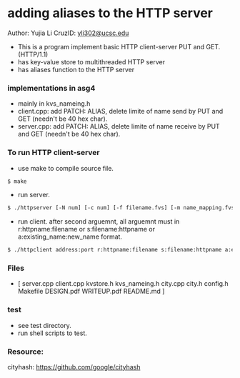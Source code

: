 # adding aliases to the HTTP server
Author: Yujia Li
CruzID: yli302@ucsc.edu
- This is a program implement basic HTTP client-server PUT and GET.(HTTP/1.1)
- has key-value store to multithreaded HTTP server
- has aliases function to the HTTP server

### implementations in asg4
- mainly in kvs_nameing.h
- client.cpp: add PATCH: ALIAS, delete limite of name send by PUT and GET (needn't be 40 hex char).
- server.cpp: add PATCH: ALIAS, delete limite of name receive by PUT and GET (needn't be 40 hex char).

### To run HTTP client-server
- use make to compile source file.
```sh
$ make
```
- run server.
```sh
$ ./httpserver [-N num] [-c num] [-f filename.fvs] [-m name_mapping.fvs] address:port
```
- run client. after second arguemnt, all arguemnt must in r:httpname:filename or s:filename:httpname or a:existing_name:new_name format.
```sh
$ ./httpclient address:port r:httpname:filename s:filename:httpname a:existing_name:new_name
```


### Files
- [ server.cpp client.cpp kvstore.h kvs_nameing.h city.cpp city.h config.h Makefile DESIGN.pdf WRITEUP.pdf README.md ]

### test
- see test directory.
- run shell scripts to test.

### Resource:
cityhash:
https://github.com/google/cityhash
